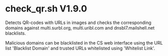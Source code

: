 check_qr.sh V1.9.0
==================

Detects QR-codes with URLs in images and checks the corresponding domains against multi.surbl.org, multi.uribl.com and dnsbl7.mailshell.net blacklists.

Malicious domains can be blacklisted in the CS web interface using the URL list 'Blacklist Domain' and trusted URLs whitelisted using 'Whitelist Link'.
